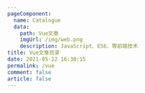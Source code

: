 ```yaml
---
pageComponent:
  name: Catalogue
  data:
    path: Vue文章
    imgUrl: /img/web.png
    description: JavaScript、ES6、等前端技术
title: Vue文章目录
date: 2021-05-22 16:30:15
permalink: /vue
comment: false
article: false
---
```

